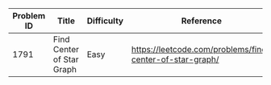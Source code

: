 | Problem ID | Title | Difficulty | Reference
| --- | --- | --- | ---
| 1791 | Find Center of Star Graph | Easy | https://leetcode.com/problems/find-center-of-star-graph/
